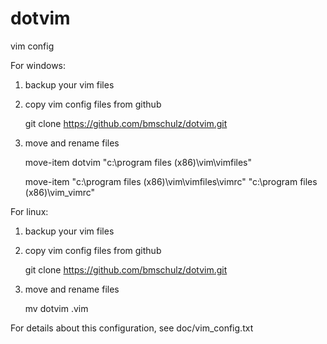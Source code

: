 dotvim
======

vim config


For windows:

1. backup your vim files

2. copy vim config files from github
    
    git clone https://github.com/bmschulz/dotvim.git

3. move and rename files

    move-item dotvim "c:\program files (x86)\vim\vimfiles"
    
    move-item "c:\program files (x86)\vim\vimfiles\vimrc" "c:\program files (x86)\vim\_vimrc"
    

For linux:

1. backup your vim files

2. copy vim config files from github
    
    git clone https://github.com/bmschulz/dotvim.git    

3. move and rename files

    mv dotvim .vim


For details about this configuration, see doc/vim_config.txt
